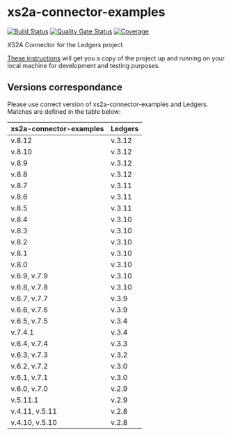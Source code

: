 # xs2a-connector-examples
[![Build Status](https://api.travis-ci.com/adorsys/xs2a-connector-examples.svg?branch=develop)](https://api.travis-ci.com/adorsys/xs2a-connector-examples)
[![Quality Gate Status](https://sonarcloud.io/api/project_badges/measure?project=adorsys_xs2a-connector-examples&metric=alert_status)](https://sonarcloud.io/dashboard?id=adorsys_xs2a-connector-examples)
[![Coverage](https://sonarcloud.io/api/project_badges/measure?project=adorsys_xs2a-connector-examples&metric=coverage)](https://sonarcloud.io/dashboard?id=adorsys_xs2a-connector-examples)

XS2A Connector for the Ledgers project

[These instructions](GETTING_STARTED.md) will get you a copy of the project up and running on your local machine for development and testing purposes.

## Versions correspondance

Please use correct version of xs2a-connector-examples and Ledgers. Matches are defined in the table below:

| xs2a-connector-examples | Ledgers |
|-------------------------|---------|
| v.8.12                  | v.3.12  |
| v.8.10                  | v.3.12  |
| v.8.9                   | v.3.12  |
| v.8.8                   | v.3.12  |
| v.8.7                   | v.3.11  |
| v.8.6                   | v.3.11  |
| v.8.5                   | v.3.11  |
| v.8.4                   | v.3.10  |
| v.8.3                   | v.3.10  |
| v.8.2                   | v.3.10  |
| v.8.1                   | v.3.10  |
| v.8.0                   | v.3.10  |
| v.6.9, v.7.9            | v.3.10  |
| v.6.8, v.7.8            | v.3.10  |
| v.6.7, v.7.7            | v.3.9   |
| v.6.6, v.7.6            | v.3.9   |
| v.6.5, v.7.5            | v.3.4   |
| v.7.4.1                 | v.3.4   |
| v.6.4, v.7.4            | v.3.3   |
| v.6.3, v.7.3            | v.3.2   |
| v.6.2, v.7.2            | v.3.0   |
| v.6.1, v.7.1            | v.3.0   |
| v.6.0, v.7.0            | v.2.9   |
| v.5.11.1                | v.2.9   |
| v.4.11, v.5.11          | v.2.8   |
| v.4.10, v.5.10          | v.2.8   |
